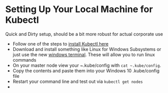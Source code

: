 # Setting Up Your Local Machine for Kubectl

Quick and Dirty setup, should be a bit more robust for actual corporate use

- Follow one of the steps to [install Kubectl here](https://kubernetes.io/docs/tasks/tools/install-kubectl-windows/)
- Download and install something like Linux for Windows Subsystems or just use the new [windows terminal](https://www.microsoft.com/en-us/p/windows-terminal/9n0dx20hk701?activetab=pivot:overviewtab). These will allow you to run linux commands
- On your master node view your ~.kube/config with `cat ~.kube/config`.
- Copy the contents and paste them into your Windows 10 .kube/config file
- Restart your command line and test out via `kubectl get nodes`
- 